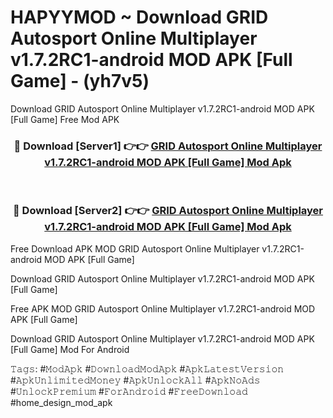 # HAPYYMOD ~ Download GRID Autosport Online Multiplayer v1.7.2RC1-android MOD APK [Full Game] - (yh7v5)
Download GRID Autosport Online Multiplayer v1.7.2RC1-android MOD APK [Full Game] Free Mod APK

<div align="center">
<h3>🔴 Download [Server1] 👉👉 <a href="https://apk-comot.site?title=GRID_Autosport_Online_Multiplayer_v1.7.2RC1-android_MOD_APK_[Full_Game]">GRID Autosport Online Multiplayer v1.7.2RC1-android MOD APK [Full Game] Mod Apk</a></h3><br>

<h3>🔴 Download [Server2] 👉👉 <a href="https://apk-comot.site?title=GRID_Autosport_Online_Multiplayer_v1.7.2RC1-android_MOD_APK_[Full_Game]">GRID Autosport Online Multiplayer v1.7.2RC1-android MOD APK [Full Game] Mod Apk</a></h3>
</div>


Free Download APK MOD GRID Autosport Online Multiplayer v1.7.2RC1-android MOD APK [Full Game]

Download GRID Autosport Online Multiplayer v1.7.2RC1-android MOD APK [Full Game] 

Free APK MOD GRID Autosport Online Multiplayer v1.7.2RC1-android MOD APK [Full Game] 

Download GRID Autosport Online Multiplayer v1.7.2RC1-android MOD APK [Full Game] Mod For Android

𝚃𝚊𝚐𝚜: #𝙼𝚘𝚍𝙰𝚙𝚔 #𝙳𝚘𝚠𝚗𝚕𝚘𝚊𝚍𝙼𝚘𝚍𝙰𝚙𝚔 #𝙰𝚙𝚔𝙻𝚊𝚝𝚎𝚜𝚝𝚅𝚎𝚛𝚜𝚒𝚘𝚗 #𝙰𝚙𝚔𝚄𝚗𝚕𝚒𝚖𝚒𝚝𝚎𝚍𝙼𝚘𝚗𝚎𝚢 #𝙰𝚙𝚔𝚄𝚗𝚕𝚘𝚌𝚔𝙰𝚕𝚕 #𝙰𝚙𝚔𝙽𝚘𝙰𝚍𝚜 #𝚄𝚗𝚕𝚘𝚌𝚔𝙿𝚛𝚎𝚖𝚒𝚞𝚖 #𝙵𝚘𝚛𝙰𝚗𝚍𝚛𝚘𝚒𝚍 #𝙵𝚛𝚎𝚎𝙳𝚘𝚠𝚗𝚕𝚘𝚊𝚍 #home_design_mod_apk